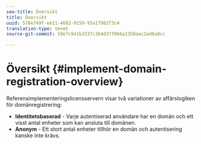 ```yaml
---
seo-title: Översikt
title: Översikt
uuid: 578e749f-ee11-4682-9159-95a17982f3c4
translation-type: tm+mt
source-git-commit: 19e7c941b3337c3b4d37f0b6a1350aac2ad8a0cc

---
```



# Översikt {#implement-domain-registration-overview}

Referensimplementeringslicensservern visar två variationer av affärslogiken för domänregistrering:

* **Identitetsbaserad** - Varje autentiserad användare har en domän och ett visst antal enheter som kan ansluta till domänen.
* **Anonym** - Ett stort antal enheter tillhör en domän och autentisering kanske inte krävs.
